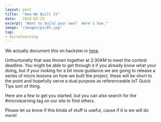 ```yaml
---
layout: post
title:  "How We Built It"
date:   2018-03-23
excerpt: "Want to build your own?  Here's how."
image: "/images/pic05.jpg"
tag:
- microlearning
---
```



We actually document this on hackster.io [here](https://www.hackster.io/wise-chameleon/wise-chameleon-turn-anything-into-a-smart-device).

Unfourtunatly that was thrown together at 2:30AM to meet the contest deadline. You might be able to get through it if you already know what your doing, but if your looking for a bit more guidance we are going to release a series of micro lessons on how we built the project, these will be short to the point and hopefully serve a dual purpose as referenceable IoT Quick Tips sort of thing.

Here are a few to get you started, but you can also search for the #microlearning tag on our site to find others.

Please let us know if this kinda of stuff is useful, cause if it is we will do more!
